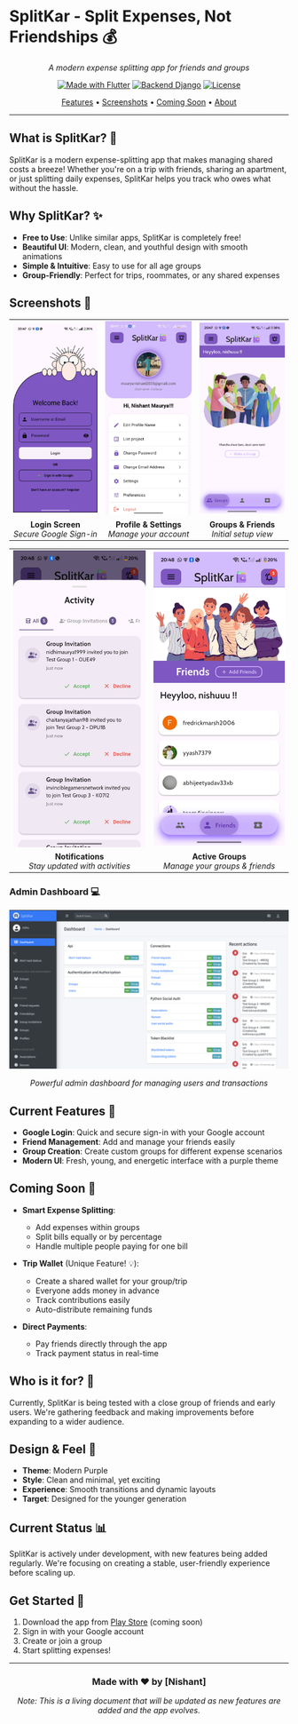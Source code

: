 # SplitKar - Split Expenses, Not Friendships 💰

<div align="center">
  
*A modern expense splitting app for friends and groups*

[![Made with Flutter](https://img.shields.io/badge/Made%20with-Flutter-blue.svg)](https://flutter.dev/)
[![Backend Django](https://img.shields.io/badge/Backend-Django-green.svg)](https://www.djangoproject.com/)
[![License](https://img.shields.io/badge/License-MIT-purple.svg)](LICENSE)

[Features](#features) • [Screenshots](#screenshots) • [Coming Soon](#coming-soon) • [About](#about)

</div>

---

## What is SplitKar? 🤔
SplitKar is a modern expense-splitting app that makes managing shared costs a breeze! Whether you're on a trip with friends, sharing an apartment, or just splitting daily expenses, SplitKar helps you track who owes what without the hassle.

## Why SplitKar? ✨
- **Free to Use**: Unlike similar apps, SplitKar is completely free!
- **Beautiful UI**: Modern, clean, and youthful design with smooth animations
- **Simple & Intuitive**: Easy to use for all age groups
- **Group-Friendly**: Perfect for trips, roommates, or any shared expenses

## Screenshots 📱

<div align="center">
  <table>
    <tr>
      <td><img src="https://github.com/NISHANTTMAURYA/images/blob/main/app1.jpeg" alt="Login Screen" width="250"/></td>
      <td><img src="https://github.com/NISHANTTMAURYA/images/blob/main/app2.jpeg" alt="Profile & Settings" width="250"/></td>
      <td><img src="https://github.com/NISHANTTMAURYA/images/blob/main/app3.jpeg" alt="Initial Groups & Friends" width="250"/></td>
    </tr>
    <tr>
      <td align="center"><strong>Login Screen</strong><br/><em>Secure Google Sign-in</em></td>
      <td align="center"><strong>Profile & Settings</strong><br/><em>Manage your account</em></td>
      <td align="center"><strong>Groups & Friends</strong><br/><em>Initial setup view</em></td>
    </tr>
  </table>

  <table>
    <tr>
      <td><img src="https://github.com/NISHANTTMAURYA/images/blob/main/app4.jpeg" alt="Notifications" width="250"/></td>
      <td><img src="https://github.com/NISHANTTMAURYA/images/blob/main/app5.jpeg" alt="Active Groups" width="250"/></td>
    </tr>
    <tr>
      <td align="center"><strong>Notifications</strong><br/><em>Stay updated with activities</em></td>
      <td align="center"><strong>Active Groups</strong><br/><em>Manage your groups & friends</em></td>
    </tr>
  </table>
</div>

### Admin Dashboard 💻

<div align="center">
  <img src="https://github.com/NISHANTTMAURYA/images/blob/main/admin-panel.png" alt="Admin Dashboard" width="800"/>
  <p><em>Powerful admin dashboard for managing users and transactions</em></p>
</div>

## Current Features 🎯
- **Google Login**: Quick and secure sign-in with your Google account
- **Friend Management**: Add and manage your friends easily
- **Group Creation**: Create custom groups for different expense scenarios
- **Modern UI**: Fresh, young, and energetic interface with a purple theme

## Coming Soon 🚀
- **Smart Expense Splitting**: 
  - Add expenses within groups
  - Split bills equally or by percentage
  - Handle multiple people paying for one bill
  
- **Trip Wallet** (Unique Feature! 💡):
  - Create a shared wallet for your group/trip
  - Everyone adds money in advance
  - Track contributions easily
  - Auto-distribute remaining funds
  
- **Direct Payments**:
  - Pay friends directly through the app
  - Track payment status in real-time

## Who is it for? 👥
Currently, SplitKar is being tested with a close group of friends and early users. We're gathering feedback and making improvements before expanding to a wider audience.

## Design & Feel 🎨
- **Theme**: Modern Purple
- **Style**: Clean and minimal, yet exciting
- **Experience**: Smooth transitions and dynamic layouts
- **Target**: Designed for the younger generation

## Current Status 📊
SplitKar is actively under development, with new features being added regularly. We're focusing on creating a stable, user-friendly experience before scaling up.

## Get Started 🚀

1. Download the app from [Play Store](#) (coming soon)
2. Sign in with your Google account
3. Create or join a group
4. Start splitting expenses!

---

<div align="center">

### Made with ❤️ by [Nishant]

*Note: This is a living document that will be updated as new features are added and the app evolves.*

</div> 